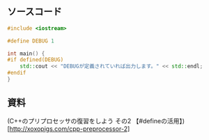 ## ソースコード

```cpp
#include <iostream>

#define DEBUG 1

int main() {
#if defined(DEBUG)
	std::cout << "DEBUGが定義されていれば出力します。" << std::endl;
#endif
}
```

## 資料
(C++のプリプロセッサの復習をしよう その2 【#defineの活用】)[http://xoxopigs.com/cpp-preprocessor-2]

